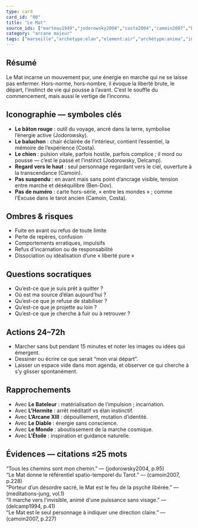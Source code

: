 ```yaml
---
type: card
card_id: "00"
title: "Le Mat"
source_ids: ["marteau1949","jodorowsky2004","costa2004","camoin2007","bendov2011","delcamp1994","nadolny2021","jung1938","meditations-jung"]
category: "arcane majeur"
tags: ["marseille","archetype:elan","element:air","archétype:anima","initié","errance","joker","voyage","symbolisme"]
---
```


## Résumé
Le Mat incarne un mouvement pur, une énergie en marche qui ne se laisse pas enfermer. Hors-norme, hors-nombre, il évoque la liberté brute, le départ, l’instinct de vie qui pousse à l’avant. C’est le souffle du commencement, mais aussi le vertige de l’inconnu.

## Iconographie — symboles clés
- **Le bâton rouge** : outil du voyage, ancré dans la terre, symbolise l’énergie active (Jodorowsky).
- **Le baluchon** : chair éclairée de l’intérieur, contient l’essentiel, la mémoire de l’expérience (Costa).
- **Le chien** : pulsion vitale, parfois hostile, parfois complice ; il mord ou pousse — c’est le passé et l’instinct (Jodorowsky, Delcamp).
- **Regard vers le haut** : seul personnage regardant vers le ciel, ouverture à la transcendance (Camoin).
- **Pas suspendu** : en avant mais sans point d’ancrage visible, tension entre marche et déséquilibre (Ben-Dov).
- **Pas de numéro** : carte hors-série, « entre les mondes » ; comme l’Excuse dans le tarot ancien (Camoin, Costa).

## Ombres & risques
- Fuite en avant ou refus de toute limite
- Perte de repères, confusion
- Comportements erratiques, impulsifs
- Refus d’incarnation ou de responsabilité
- Dissociation ou idéalisation d’une « liberté pure »

## Questions socratiques
- Qu’est-ce que je suis prêt à quitter ?
- Où est ma source d’élan aujourd’hui ?
- Qu’est-ce que je refuse de stabiliser ?
- Qu’est-ce que je projette au loin ?
- Qu’est-ce que je cherche à fuir ou à retrouver ?

## Actions 24–72h
- Marcher sans but pendant 15 minutes et noter les images ou idées qui émergent.
- Dessiner ou écrire ce que serait “mon vrai départ”.
- Laisser un espace vide dans mon agenda, et observer ce qui cherche à s’y glisser spontanément.

## Rapprochements
- Avec **Le Bateleur** : matérialisation de l’impulsion ; incarnation.  
- Avec **L’Hermite** : arrêt méditatif vs élan instinctif.  
- Avec **L’Arcane XIII** : dépouillement, mutation d’identité.  
- Avec **Le Diable** : énergie sans conscience.  
- Avec **Le Monde** : aboutissement de la marche cosmique.  
- Avec **L’Étoile** : inspiration et guidance naturelle.

## Évidences — citations ≤25 mots
“Tous les chemins sont mon chemin.” — (jodorowsky2004, p.95)  
“Le Mat donne le référentiel spatio-temporel du Tarot.” — (camoin2007, p.228)  
“Porteur d’un désordre sacré, le Mat est le feu de la psyché libérée.” — (meditations-jung, vol.1)  
“Il marche vers l'invisible, animé d'une puissance sans visage.” — (delcamp1994, p.41)  
“Le Mat est le seul personnage à indiquer une direction claire.” — (camoin2007, p.227)
